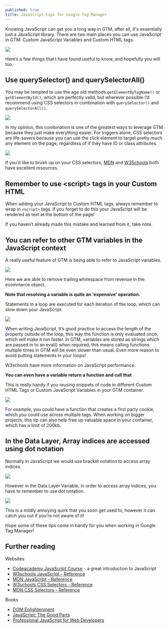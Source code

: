 ```yaml
---
published: true
title: JavaScript tips for Google Tag Manager
---
```

Knowing JavaScript can get you a long way in GTM, after all, it's essentially just a JavaScript library. There are two main places you can use JavaScript in GTM: Custom JavaScript Variables and Custom HTML tags. 

![]({{site.baseurl}}/assets/images/javascript-tips.jpg)

Here’s a few things that I have found useful to know, and hopefully you will too.

## Use querySelector() and querySelectorAll()

You may be tempted to use the age old methods `getElementByTagName()` or `getElementById()`, which are perfectly valid, but wherever possible I’d recommend using CSS selectors in combination with `querySelector()` and `querySelectorAll()`.

![]({{site.baseurl}}/assets/images/querySelector.png)

In my opinion, this combination is one of the greatest ways to leverage GTM because they just make everything easier. For triggers alone, CSS selectors are life-savers because you can use the click element to target pretty much any element on the page, regardless of if they have ID or class attributes.

![]({{site.baseurl}}/assets/images/cssselectors.png)

If you’d like to brush up on your CSS selectors, [MDN](https://developer.mozilla.org/en-US/docs/Web/CSS/CSS_Selectors) and [W3Schools](https://www.w3schools.com/cssref/css_selectors.asp) both have excellent resources.

## Remember to use \<script> tags in your Custom HTML

When adding your JavaScript to Custom HTML tags, always remember to wrap in `<script>` tags. If you forget to do this your JavaScript will be rendered as text at the bottom of the page!

If you haven’t already made this mistake and learned from it, take note.

## You can refer to other GTM variables in the JavaScript context

A really useful feature of GTM is being able to refer to JavaScript variables.

![]({{site.baseurl}}/assets/images/refer-to-variables.png)

Here we are able to remove trailing whitespace from revenue in the ecommerce object.

**Note that resolving a variable is quite an 'expensive' operation.**

Statements in a loop are executed for each iteration of the loop, which can slow down your JavaScript.

![]({{site.baseurl}}/assets/images/statements-in-loops.png)

When writing JavaScript, It’s good practice to access the length of the property outside of the loop, this way the function is only evaluated once, which will make it run faster. In GTM, variables are stored as strings which are passed in to an eval() when required, this means calling functions multiple times in GTM will be even slower than usual. Even more reason to avoid putting statements in your loops!

W3schools have more information on JavaScript performance.

**You can even have a variable return a function and call that**

This is really handy if you reusing snippets of code in different Custom HTML Tags or Custom JavaScript Variables in your GTM container.

![]({{site.baseurl}}/assets/images/multiply-function.png)

For example, you could have a function that creates a first party cookie, which you could use across multiple tags. When working on bigger projects, this tip can also help free up valuable space in your container, which has a limit of 200kb.

## In the Data Layer, Array indices are accessed using dot notation

Normally in JavaScript we would use bracket notation to access array indices.

![]({{site.baseurl}}/assets/images/bracket-notation.png)

However in the Data Layer Variable, in order to access array indices, you have to remember to use dot notation.

![]({{site.baseurl}}/assets/images/dot-notation.png)

This is a mildly annoying quirk that you soon get used to, however it can catch you out if you’re not aware of it!

Hope some of these tips come in handy for you when working in Google Tag Manager!

## Further reading

Websites

- [Codeacademy JavaScript Course](https://www.codecademy.com/learn/introduction-to-javascript) - a great introduction to JavaScript
- [W3schools JavaScript - Reference](https://www.w3schools.com/js/default.asp)
- [MDN JavaScript - Reference](https://developer.mozilla.org/bm/docs/Web/JavaScript)
- [W3schools CSS Selectors - Reference](https://www.w3schools.com/cssref/css_selectors.asp)
- [MDN CSS Selectors - Reference](https://developer.mozilla.org/en-US/docs/Web/CSS/CSS_Selectors)

Books

- [DOM Enlightenment](http://shop.oreilly.com/product/0636920027690.do)
- [JavaScript: The Good Parts](http://shop.oreilly.com/product/9780596517748.do)
- [Professional JavaScript for Web Developers](https://www.amazon.co.uk/Professional-JavaScript-Developers-Wrox-Guides/dp/1118026691)
